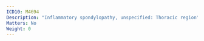 ```yaml
---
ICD10: M4694
Description: "Inflammatory spondylopathy, unspecified: Thoracic region"
Matters: No
Weight: 0
---
```



